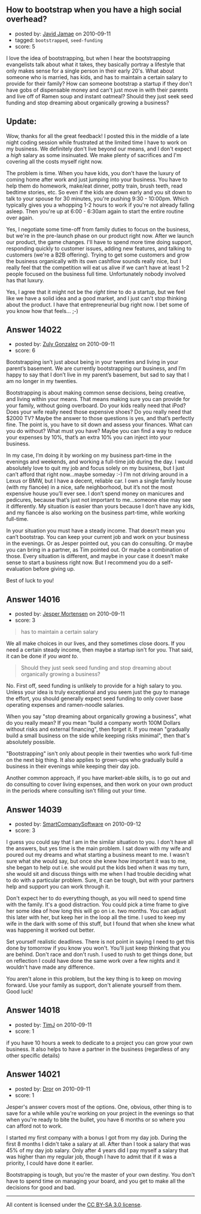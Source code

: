 ## How to bootstrap when you have a high social overhead?

- posted by: [Javid Jamae](https://stackexchange.com/users/-1/4142-javid-jamae) on 2010-09-11
- tagged: `bootstrapped`, `seed-funding`
- score: 5

I love the idea of bootstrapping, but when I hear the bootstrapping evangelists talk about what it takes, they basically portray a lifestyle that only makes sense for a single person in their early 20's. What about someone who is married, has kids, and has to maintain a certain salary to provide for their family? How can someone bootstrap a startup if they don't have gobs of dispensable money and can't just move in with their parents and live off of Ramen soup and instant oatmeal? Should they just seek seed funding and stop dreaming about organically growing a business?

Update:
-
Wow, thanks for all the great feedback! I posted this in the middle of a late night coding session while frustrated at the limited time I have to work on my business. We definitely don't live beyond our means, and I don't expect a *high* salary as some insinuated. We make plenty of sacrifices and I'm covering all the costs myself right now.

The problem is time. When you have kids, you don't have the luxury of coming home after work and just jumping into your business. You have to help them do homework, make/eat dinner, potty train, brush teeth, read bedtime stories, etc. So even if the kids are down early and you sit down to talk to your spouse for 30 minutes, you're pushing 9:30 - 10:00pm. Which typically gives you a whopping 1-2 hours to work if you're not already falling asleep. Then you're up at 6:00 - 6:30am again to start the entire routine over again. 

Yes, I negotiate some time-off from family duties to focus on the business, but we're in the pre-launch phase on our product right now. After we launch our product, the game changes. I'll have to spend more time doing support, responding quickly to customer issues, adding new features, and talking to customers (we're a B2B offering). Trying to get some customers and grow the business organically with its own cashflow sounds really nice, but I really feel that the competition will eat us alive if we can't have at least 1-2 people focused on the business full time. Unfortunately nobody involved has that luxury.

Yes, I agree that it might not be the *right time* to do a startup, but we feel like we have a solid idea and a good market, and I just can't stop thinking about the product. I have that entrepreneurial bug right now. I bet some of you know how that feels... ;-)


## Answer 14022

- posted by: [Zuly Gonzalez](https://stackexchange.com/users/-1/2692-zuly-gonzalez) on 2010-09-11
- score: 6

Bootstrapping isn’t just about being in your twenties and living in your parent’s basement. We are currently bootstrapping our business, and I’m happy to say that I don’t live in my parent’s basement, but sad to say that I am no longer in my twenties.

Bootstrapping is about making common sense decisions, being creative, and living within your means. That means making sure you can provide for your family, without going overboard. Do your kids really need that iPod? Does your wife really need those expensive shoes? Do you really need that $2000 TV? Maybe the answer to those questions is yes, and that’s perfectly fine. The point is, you have to sit down and assess your finances. What can you do without? What must you have? Maybe you can find a way to reduce your expenses by 10%, that’s an extra 10% you can inject into your business.

In my case, I’m doing it by working on my business part-time in the evenings and weekends, and working a full-time job during the day. I would absolutely love to quit my job and focus solely on my business, but I just can’t afford that right now…maybe someday :-) I’m not driving around in a Lexus or BMW, but I have a decent, reliable car. I own a single family house (with my fiancée) in a nice, safe neighborhood, but it’s not the most expensive house you’ll ever see. I don’t spend money on manicures and pedicures, because that’s just not important to me…someone else may see it differently. My situation is easier than yours because I don’t have any kids, and my fiancée is also working on the business part-time, while working full-time.

In your situation you must have a steady income. That doesn’t mean you can’t bootstrap. You can keep your current job and work on your business in the evenings. Or as Jesper pointed out, you can do consulting. Or maybe you can bring in a partner, as Tim pointed out. Or maybe a combination of those. Every situation is different, and maybe in your case it doesn’t make sense to start a business right now. But I recommend you do a self-evaluation before giving up.

Best of luck to you!



## Answer 14016

- posted by: [Jesper Mortensen](https://stackexchange.com/users/-1/1261-jesper-mortensen) on 2010-09-11
- score: 3

> has to maintain a certain salary

We all make choices in our lives, and they sometimes close doors. If you need a certain steady income, then maybe a startup isn't for you. That said, it can be done if *you want to*.

> Should they just seek seed funding and stop dreaming about organically growing a business?

No. First off, seed funding is unlikely to provide for a high salary to you. Unless your idea is truly exceptional and you seem just the guy to manage the effort, you should generally expect seed funding to only cover base operating expenses and ramen-noodle salaries.

When you say "stop dreaming about organically growing a business", what do you really mean? If you mean "build a company worth 100M Dollars without risks and external financing", then forget it. If you mean "gradually build a small business on the side while keeping risks minimal", then that's absolutely possible.

"Bootstrapping" isn't only about people in their twenties who work full-time on the next big thing. It also applies to grown-ups who gradually build a business in their evenings while keeping their day job.

Another common approach, if you have market-able skills, is to go out and do consulting to cover living expenses, and then work on your own product in the periods where consulting isn't filling out your time.


## Answer 14039

- posted by: [SmartCompanySoftware](https://stackexchange.com/users/-1/1629-smartcompanysoftware) on 2010-09-12
- score: 3

I guess you could say that I am in the similar situation to you. I don't have all the answers, but yes time is the main problem. I sat down with my wife and poured out my dreams and what starting a business meant to me. I wasn't sure what she would say, but once she knew how important it was to me, she began to help out i.e. she would put the kids bed when it was my turn, she would sit and discuss things with me when I had trouble deciding what to do with a particular problem. Sure, it can be tough, but with your partners help and support you can work through it.

Don't expect her to do everything though, as you will need to spend time with the family. It's a good distraction. You could pick a time frame to give her some idea of how long this will go on i.e. two months. You can adjust this later with her, but keep her in the loop all the time. I used to keep my wife in the dark with some of this stuff, but I found that when she knew what was happening it worked out better.

Set yourself realistic deadlines. There is not point in saying I need to get this done by tomorrow if you know you won't. You'll just keep thinking that you are behind. Don't race and don't rush. I used to rush to get things done, but on reflection I could have done the same work over a few nights and it wouldn't have made any difference.

You aren't alone in this problem, but the key thing is to keep on moving forward. Use your family as support, don't alienate yourself from them. Good luck!


## Answer 14018

- posted by: [TimJ](https://stackexchange.com/users/-1/1172-timj) on 2010-09-11
- score: 1

if you have 10 hours a week to dedicate to a project you can grow your own business.  It also helps to have a partner in the business (regardless of any other specific details)


## Answer 14021

- posted by: [Dror](https://stackexchange.com/users/-1/1057-dror) on 2010-09-11
- score: 1

Jesper's answer covers most of the options. One, obvious, other thing is to save for a while while you're working on your project in the evenings so that when you're ready to bite the bullet, you have 6 months or so where you can afford not to work. 

I started my first company with a bonus I got from my day job. During the first 8 months I didn't take a salary at all. After than I took a salary that was 45% of my day job salary. Only after 4 years did I pay myself a salary that was higher than my regular job, though I have to admit that if it was a priority, I could have done it earlier.

Bootstrapping is tough, but you're the master of your own destiny. You don't have to spend time on managing your board, and you get to make all the decisions for good and bad.



---

All content is licensed under the [CC BY-SA 3.0 license](https://creativecommons.org/licenses/by-sa/3.0/).
